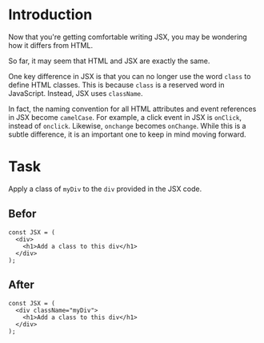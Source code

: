 # Introduction

Now that you're getting comfortable writing JSX, you may be wondering how it differs from HTML.

So far, it may seem that HTML and JSX are exactly the same.

One key difference in JSX is that you can no longer use the word `class` to define HTML classes. This is because `class` is a reserved word in JavaScript. Instead, JSX uses `className`.

In fact, the naming convention for all HTML attributes and event references in JSX become `camelCase`. For example, a click event in JSX is `onClick`, instead of `onclick`. Likewise, `onchange` becomes `onChange`. While this is a subtle difference, it is an important one to keep in mind moving forward.

# Task 

Apply a class of `myDiv` to the `div` provided in the JSX code.

## Befor

```
const JSX = (
  <div>
    <h1>Add a class to this div</h1>
  </div>
);
```

## After

```
const JSX = (
  <div className="myDiv">
    <h1>Add a class to this div</h1>
  </div>
);
```
